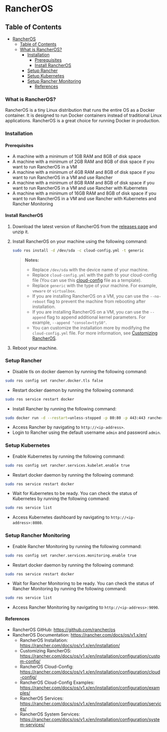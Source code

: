 # RancherOS

## Table of Contents

- [RancherOS](#rancheros)
  - [Table of Contents](#table-of-contents)
  - [What is RancherOS?](#what-is-rancheros)
    - [Installation](#installation)
      - [Prerequisites](#prerequisites)
      - [Install RancherOS](#install-rancheros)
    - [Setup Rancher](#setup-rancher)
    - [Setup Kubernetes](#setup-kubernetes)
    - [Setup Rancher Monitoring](#setup-rancher-monitoring)
      - [References](#references)

### What is RancherOS?

RancherOS is a tiny Linux distribution that runs the entire OS as a Docker container. It is designed to run Docker containers instead of traditional Linux applications. RancherOS is a great choice for running Docker in production.

### Installation

#### Prerequisites

- A machine with a minimum of 1GB RAM and 8GB of disk space
- A machine with a minimum of 2GB RAM and 8GB of disk space if you want to run RancherOS in a VM
- A machine with a minimum of 4GB RAM and 8GB of disk space if you want to run RancherOS in a VM and use Rancher
- A machine with a minimum of 8GB RAM and 8GB of disk space if you want to run RancherOS in a VM and use Rancher with Kubernetes
- A machine with a minimum of 16GB RAM and 8GB of disk space if you want to run RancherOS in a VM and use Rancher with Kubernetes and Rancher Monitoring

#### Install RancherOS

1. Download the latest version of RancherOS from the [releases page](https://github.com/rancher/os/releases) and unzip it.

2. Install RancherOS on your machine using the following command:

    ```bash
    sudo ros install -d /dev/sda -c cloud-config.yml -t generic
    ```

    >**Notes:**
    >- Replace `/dev/sda` with the device name of your machine.
    >- Replace `cloud-config.yml` with the path to your cloud-config file (You can use this [cloud-config](cloud-config.yml) file as a template).
    >- Replace `generic` with the type of your machine. For example, `vmware` or `virtualbox`.
    >- If you are installing RancherOS on a VM, you can use the `--no-reboot` flag to prevent the machine from rebooting after installation.
    >- If you are installing RancherOS on a VM, you can use the `--append` flag to append additional kernel parameters. For example, `--append "console=ttyS0"`.
    >- You can customize the installation more by modifying the `cloud-config.yml` file. For more information, see [Customizing RancherOS](https://rancher.com/docs/os/v1.x/en/installation/configuration/custom-config/).

3. Reboot your machine.

### Setup Rancher

- Disable tls on docker daemon by running the following command:

```bash
sudo ros config set rancher.docker.tls false
```

- Restart docker daemon by running the following command:

```bash
sudo ros service restart docker
```

- Install Rancher by running the following command:

```bash
sudo docker run -d --restart=unless-stopped -p 80:80 -p 443:443 rancher/rancher
```

- Access Rancher by navigating to `http://<ip-address>`.
- Login to Rancher using the default username `admin` and password `admin`.

### Setup Kubernetes

- Enable Kubernetes by running the following command:

```bash
sudo ros config set rancher.services.kubelet.enable true
```

- Restart docker daemon by running the following command:

```bash
sudo ros service restart docker
```

- Wait for Kubernetes to be ready. You can check the status of Kubernetes by running the following command:

```bash
sudo ros service list
```

- Access Kubernetes dashboard by navigating to `http://<ip-address>:8080`.

### Setup Rancher Monitoring

- Enable Rancher Monitoring by running the following command:

```bash
sudo ros config set rancher.services.monitoring.enable true
```

- Restart docker daemon by running the following command:

```bash
sudo ros service restart docker
```

- Wait for Rancher Monitoring to be ready. You can check the status of Rancher Monitoring by running the following command:

```bash
sudo ros service list
```

- Access Rancher Monitoring by navigating to `http://<ip-address>:9090`.

#### References

- RancherOS GitHub: <https://github.com/rancher/os>
- RancherOS Documentation: <https://rancher.com/docs/os/v1.x/en/>
  - RancherOS Installation: <https://rancher.com/docs/os/v1.x/en/installation/>
  - Customizing RancherOS: <https://rancher.com/docs/os/v1.x/en/installation/configuration/custom-config/>
  - RancherOS Cloud-Config: <https://rancher.com/docs/os/v1.x/en/installation/configuration/cloud-config/>
  - RancherOS Cloud-Config Examples: <https://rancher.com/docs/os/v1.x/en/installation/configuration/examples/>
  - RancherOS Services: <https://rancher.com/docs/os/v1.x/en/installation/configuration/services/>
  - RancherOS System Services: <https://rancher.com/docs/os/v1.x/en/installation/configuration/system-services/>
